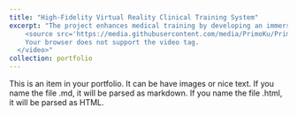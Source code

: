 ```yaml
---
title: "High-Fidelity Virtual Reality Clinical Training System"
excerpt: "The project enhances medical training by developing an immersive VR system for central line dressing change. Using neural surface reconstruction, it creates high-fidelity digital twins of clinical environments, enabling realistic, repeatable practice. Designed in collaboration with healthcare professionals, the system ensures clinical accuracy while providing real-time feedback for safe, effective skill development.<br/><video height='500' style='padding: 15px 0 0 0;' controls autoplay muted loop>
    <source src='https://media.githubusercontent.com/media/PrimoKu/PrimoKu.github.io/main/videos/central_line.mp4' type='video/mp4'>
    Your browser does not support the video tag.
  </video>"
collection: portfolio
---
```


This is an item in your portfolio. It can be have images or nice text. If you name the file .md, it will be parsed as markdown. If you name the file .html, it will be parsed as HTML. 

